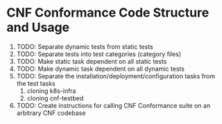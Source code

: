 # CNF Conformance Code Structure and Usage 
1. TODO: Separate dynamic tests from static tests
1. TODO: Separate tests into test categories (category files)
1. TODO: Make static task dependent on all static tests
1. TODO: Make dynamic task dependent on all dynamic tests
1. TODO: Separate the installation/deployment/configuration tasks from the test tasks
    1. cloning k8s-infra
    1. cloning cnf-testbed
1. TODO: Create instructions for calling CNF Conformance suite on an arbitrary CNF codebase

#
